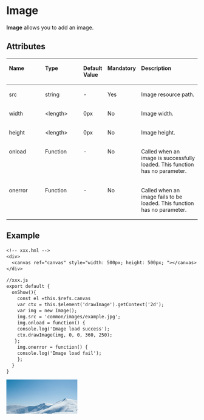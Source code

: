 # Image<a name="EN-US_TOPIC_0000001173164737"></a>

**Image**  allows you to add an image.

## Attributes<a name="section1968021961113"></a>

<a name="table1025010619328"></a>
<table><thead align="left"><tr id="row163667603219"><th class="cellrowborder" valign="top" width="21.73%" id="mcps1.1.6.1.1"><p id="p536646193210"><a name="p536646193210"></a><a name="p536646193210"></a>Name</p>
</th>
<th class="cellrowborder" valign="top" width="22.41%" id="mcps1.1.6.1.2"><p id="p7366166163213"><a name="p7366166163213"></a><a name="p7366166163213"></a>Type</p>
</th>
<th class="cellrowborder" valign="top" width="7.9799999999999995%" id="mcps1.1.6.1.3"><p id="p143661564327"><a name="p143661564327"></a><a name="p143661564327"></a>Default Value</p>
</th>
<th class="cellrowborder" valign="top" width="11.73%" id="mcps1.1.6.1.4"><p id="p11366264324"><a name="p11366264324"></a><a name="p11366264324"></a>Mandatory</p>
</th>
<th class="cellrowborder" valign="top" width="36.15%" id="mcps1.1.6.1.5"><p id="p636619618325"><a name="p636619618325"></a><a name="p636619618325"></a>Description</p>
</th>
</tr>
</thead>
<tbody><tr id="row936656193210"><td class="cellrowborder" valign="top" width="21.73%" headers="mcps1.1.6.1.1 "><p id="p1436610643211"><a name="p1436610643211"></a><a name="p1436610643211"></a>src</p>
</td>
<td class="cellrowborder" valign="top" width="22.41%" headers="mcps1.1.6.1.2 "><p id="p4366156183210"><a name="p4366156183210"></a><a name="p4366156183210"></a>string</p>
</td>
<td class="cellrowborder" valign="top" width="7.9799999999999995%" headers="mcps1.1.6.1.3 "><p id="p193667616322"><a name="p193667616322"></a><a name="p193667616322"></a>-</p>
</td>
<td class="cellrowborder" valign="top" width="11.73%" headers="mcps1.1.6.1.4 "><p id="p636611610320"><a name="p636611610320"></a><a name="p636611610320"></a>Yes</p>
</td>
<td class="cellrowborder" valign="top" width="36.15%" headers="mcps1.1.6.1.5 "><p id="p13366106173215"><a name="p13366106173215"></a><a name="p13366106173215"></a>Image resource path.</p>
</td>
</tr>
<tr id="row13366969325"><td class="cellrowborder" valign="top" width="21.73%" headers="mcps1.1.6.1.1 "><p id="p13366136183210"><a name="p13366136183210"></a><a name="p13366136183210"></a>width</p>
</td>
<td class="cellrowborder" valign="top" width="22.41%" headers="mcps1.1.6.1.2 "><p id="p73668623216"><a name="p73668623216"></a><a name="p73668623216"></a>&lt;length&gt;</p>
</td>
<td class="cellrowborder" valign="top" width="7.9799999999999995%" headers="mcps1.1.6.1.3 "><p id="p8366206123215"><a name="p8366206123215"></a><a name="p8366206123215"></a>0px</p>
</td>
<td class="cellrowborder" valign="top" width="11.73%" headers="mcps1.1.6.1.4 "><p id="p636617633210"><a name="p636617633210"></a><a name="p636617633210"></a>No</p>
</td>
<td class="cellrowborder" valign="top" width="36.15%" headers="mcps1.1.6.1.5 "><p id="p123661613324"><a name="p123661613324"></a><a name="p123661613324"></a>Image width.</p>
</td>
</tr>
<tr id="row103661365321"><td class="cellrowborder" valign="top" width="21.73%" headers="mcps1.1.6.1.1 "><p id="p163663610321"><a name="p163663610321"></a><a name="p163663610321"></a>height</p>
</td>
<td class="cellrowborder" valign="top" width="22.41%" headers="mcps1.1.6.1.2 "><p id="p03673613324"><a name="p03673613324"></a><a name="p03673613324"></a>&lt;length&gt;</p>
</td>
<td class="cellrowborder" valign="top" width="7.9799999999999995%" headers="mcps1.1.6.1.3 "><p id="p113674614326"><a name="p113674614326"></a><a name="p113674614326"></a>0px</p>
</td>
<td class="cellrowborder" valign="top" width="11.73%" headers="mcps1.1.6.1.4 "><p id="p3367566327"><a name="p3367566327"></a><a name="p3367566327"></a>No</p>
</td>
<td class="cellrowborder" valign="top" width="36.15%" headers="mcps1.1.6.1.5 "><p id="p43671663322"><a name="p43671663322"></a><a name="p43671663322"></a>Image height.</p>
</td>
</tr>
<tr id="row18346152013215"><td class="cellrowborder" valign="top" width="21.73%" headers="mcps1.1.6.1.1 "><p id="p1033772416322"><a name="p1033772416322"></a><a name="p1033772416322"></a>onload</p>
</td>
<td class="cellrowborder" valign="top" width="22.41%" headers="mcps1.1.6.1.2 "><p id="p1337202419320"><a name="p1337202419320"></a><a name="p1337202419320"></a>Function</p>
</td>
<td class="cellrowborder" valign="top" width="7.9799999999999995%" headers="mcps1.1.6.1.3 "><p id="p137953293211"><a name="p137953293211"></a><a name="p137953293211"></a>-</p>
</td>
<td class="cellrowborder" valign="top" width="11.73%" headers="mcps1.1.6.1.4 "><p id="p153471320113217"><a name="p153471320113217"></a><a name="p153471320113217"></a>No</p>
</td>
<td class="cellrowborder" valign="top" width="36.15%" headers="mcps1.1.6.1.5 "><p id="p7337142443214"><a name="p7337142443214"></a><a name="p7337142443214"></a>Called when an image is successfully loaded. This function has no parameter.</p>
</td>
</tr>
<tr id="row455917203329"><td class="cellrowborder" valign="top" width="21.73%" headers="mcps1.1.6.1.1 "><p id="p107821651123213"><a name="p107821651123213"></a><a name="p107821651123213"></a>onerror</p>
</td>
<td class="cellrowborder" valign="top" width="22.41%" headers="mcps1.1.6.1.2 "><p id="p147828514328"><a name="p147828514328"></a><a name="p147828514328"></a>Function</p>
</td>
<td class="cellrowborder" valign="top" width="7.9799999999999995%" headers="mcps1.1.6.1.3 "><p id="p19161175419328"><a name="p19161175419328"></a><a name="p19161175419328"></a>-</p>
</td>
<td class="cellrowborder" valign="top" width="11.73%" headers="mcps1.1.6.1.4 "><p id="p0559142083215"><a name="p0559142083215"></a><a name="p0559142083215"></a>No</p>
</td>
<td class="cellrowborder" valign="top" width="36.15%" headers="mcps1.1.6.1.5 "><p id="p1778212512329"><a name="p1778212512329"></a><a name="p1778212512329"></a>Called when an image fails to be loaded. This function has no parameter.</p>
</td>
</tr>
</tbody>
</table>

## Example<a name="section13457717134912"></a>

```
<!-- xxx.hml -->
<div>
  <canvas ref="canvas" style="width: 500px; height: 500px; "></canvas>
</div>
```

```
//xxx.js
export default {
  onShow(){
    const el =this.$refs.canvas
    var ctx = this.$element('drawImage').getContext('2d');
    var img = new Image();
    img.src = 'common/images/example.jpg';
    img.onload = function() {
    console.log('Image load success');
    ctx.drawImage(img, 0, 0, 360, 250);
   };
    img.onerror = function() {
    console.log('Image load fail');
    };
  }
}
```

![](figures/1-9.png)


